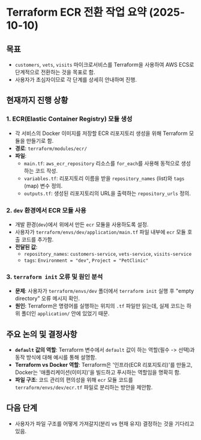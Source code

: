 # Terraform ECR 전환 작업 요약 (2025-10-10)

## 목표
- `customers`, `vets`, `visits` 마이크로서비스를 Terraform을 사용하여 AWS ECS로 단계적으로 전환하는 것을 목표로 함.
- 사용자가 초심자이므로 각 단계를 상세히 안내하며 진행.

## 현재까지 진행 상황

### 1. ECR(Elastic Container Registry) 모듈 생성
- 각 서비스의 Docker 이미지를 저장할 ECR 리포지토리 생성을 위해 Terraform 모듈을 만들기로 함.
- **경로**: `terraform/modules/ecr/`
- **파일**:
    - `main.tf`: `aws_ecr_repository` 리소스를 `for_each`를 사용해 동적으로 생성하는 코드 작성.
    - `variables.tf`: 리포지토리 이름을 받을 `repository_names` (list)와 `tags` (map) 변수 정의.
    - `outputs.tf`: 생성된 리포지토리의 URL을 출력하는 `repository_urls` 정의.

### 2. `dev` 환경에서 ECR 모듈 사용
- 개발 환경(`dev`)에서 위에서 만든 `ecr` 모듈을 사용하도록 설정.
- 사용자가 `terraform/envs/dev/application/main.tf` 파일 내부에 `ecr` 모듈 호출 코드를 추가함.
- **전달된 값**:
    - `repository_names`: `customers-service`, `vets-service`, `visits-service`
    - `tags`: `Environment = "dev"`, `Project = "PetClinic"`

### 3. `terraform init` 오류 및 원인 분석
- **문제**: 사용자가 `terraform/envs/dev` 폴더에서 `terraform init` 실행 후 "empty directory" 오류 메시지 확인.
- **원인**: Terraform은 명령어를 실행하는 위치의 `.tf` 파일만 읽는데, 실제 코드는 하위 폴더인 `application/` 안에 있었기 때문.

## 주요 논의 및 결정사항

- **`default` 값의 역할**: Terraform 변수에서 `default` 값이 하는 역할(필수 -> 선택)과 동작 방식에 대해 예시를 통해 설명함.
- **Terraform vs Docker 역할**: Terraform은 '인프라(ECR 리포지토리)'를 만들고, Docker는 '애플리케이션(이미지)'을 빌드하고 푸시하는 역할임을 명확히 함.
- **파일 구조**: 코드 관리의 편의성을 위해 `ecr` 모듈 코드를 `terraform/envs/dev/ecr.tf` 파일로 분리하는 방안을 제안함.

## 다음 단계
- 사용자가 파일 구조를 어떻게 가져갈지(분리 vs 현재 유지) 결정하는 것을 기다리고 있음.
